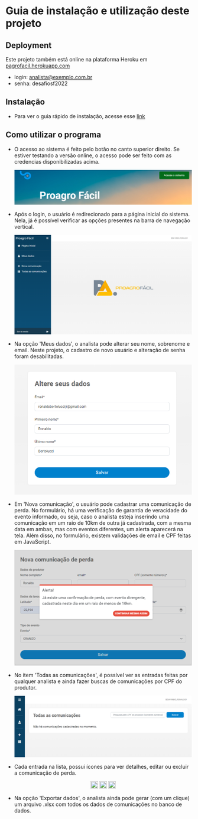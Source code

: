 # Guia de instalação e utilização deste projeto 

## Deployment
Este projeto também está online na plataforma Heroku em [pagrofacil.herokuapp.com](https://pagrofacil.herokuapp.com/)
- login: analista@exemplo.com.br
- senha: desafiosf2022

## Instalação 
- Para ver o guia rápido de instalação, acesse esse [link](/guia/guia_inst.md)

## Como utilizar o programa
<ul>
  <li>
    <p> O acesso ao sistema é feito pelo botão no canto superior direito. Se estiver testando a versão online, o acesso pode ser feito com as credencias
      disponibilizadas acima. 
    </p>
    <p align='center'>
      <img src="/guia/images/1.png" alt="home" style="max-width: 100%;">
    </p>
  </li>
  <li>
    <p>Após o login, o usuário é redirecionado para a página inicial do sistema. Nela, já é possível verificar as opções presentes na barra de navegação vertical.</p>
    <p align='center'>
      <img src="/guia/images/2.png" alt="home" style="max-width: 100%;">
    </p>
  </li>
  <li>
    <p>Na opção 'Meus dados', o analista pode alterar seu nome, sobrenome e email. Neste projeto, o cadastro de novo usuário e alteração de senha 
      foram desabilitadas.
    </p>
    <p align='center'>
      <img src="/guia/images/6.png" alt="home" style="max-width: 100%;">
    </p>
  </li>
  <li>
    <p> Em 'Nova comunicação', o usuário pode cadastrar uma comunicação de perda. No formulário, há uma verificação de garantia de veracidade do evento informado, ou seja, caso o analista esteja inserindo uma comunicação em um raio de 10km de outra já cadastrada, com a mesma data em ambas, mas com eventos diferentes, um alerta aparecerá na tela. Além disso, no formulário, existem validações de email e CPF feitas em JavaScript.
    </p>
    <p align='center'>
      <img src="/guia/images/3.png" alt="home" style="max-width: 100%;">
    </p>
  </li>
  <li>
    <p>No item 'Todas as comunicações', é possível ver as entradas feitas por qualquer analista e ainda fazer buscas de comunicações por CPF do produtor. 
    </p>
    <p align='center'>
      <img src="/guia/images/4.png" alt="home" style="max-width: 100%;">
    </p>
  </li>
  <li>
    <p>Cada entrada na lista, possui ícones para ver detalhes, editar ou excluir a comunicação de perda.</p>
    <p align='center'>
      <img src="https://raw.githubusercontent.com/FortAwesome/Font-Awesome/6.x/svgs/solid/circle-info.svg" width="20" height="20">
      <img src="https://raw.githubusercontent.com/FortAwesome/Font-Awesome/5.x/svgs/solid/edit.svg" width="20" height="20">
      <img src="https://raw.githubusercontent.com/FortAwesome/Font-Awesome/5.x/svgs/solid/trash.svg" width="20" height="20">
    </p>
  </li>
  <li>
    <p>Na opção 'Exportar dados', o analista ainda pode gerar (com um clique) um arquivo .xlsx com todos os dados de comunicações no banco de dados.</p>
  </li>
</ul>
